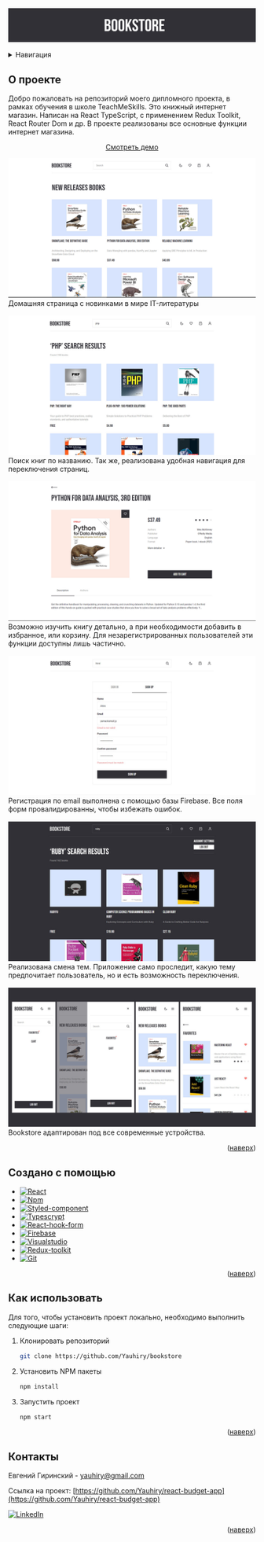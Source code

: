 <a name="readme-top"></a>

<br />
<div align="center">
  <p align="center">
    <img src="images/logo.jpg" alt="logo">

  </p>
</div>

<details>
  <summary>Навигация</summary>
  <ol>
    <li><a href="#about-the-project">О проекте</a></li>
    <li><a href="#built-with">Примененные технологии</a></li>
    <li><a href="#usage">Как пользоваться</a></li>
    <li><a href="#contact">Контакты</a></li>
  </ol>
</details>

## <a id="about-the-project">О проекте</a>

<p>Добро пожаловать на репозиторий моего дипломного проекта, в рамках обучения в школе TeachMeSkills. Это книжный интернет магазин. Написан на React TypeScript, с применением Redux Toolkit, React Router Dom и др. В проекте реализованы все основные функции интернет магазина.</p>
  <p align="center">
    <a href="https://yauhiry.github.io/bookstore/">Смотреть демо</a>
    <br>
  </p>
<img src="images/homepage.jpg" alt="logo">
Домашняя страница с новинками в мире IT-литературы

<br>
<br>
<img src="images/search.jpg" alt="logo">
Поиск книг по названию. Так же, реализована удобная навигация для переключения страниц.

<br>
<br>
<img src="images/details.jpg" alt="logo">
Возможно изучить книгу детально, а при необходимости добавить в избранное, или корзину. Для незарегистрированных пользователей эти функции доступны лишь частично.

<br>
<br>
<img src="images/sign-in.jpg" alt="logo">
Регистрация по email выполнена с помощью базы Firebase. Все поля форм провалидированны, чтобы избежать ошибок.

<br>
<br>
<img src="images/theme.jpg" alt="logo">
Реализована смена тем. Приложение само проследит, какую тему предпочитает пользователь, но и есть возможность переключения.

<br>
<br>
<img src="images/adaptive.jpg" alt="logo">
Bookstore адаптирован под все современные устройства.

<p align="right">(<a href="#readme-top">наверх</a>)</p>

## <a id="built-with">Создано c помощью</a>

- [![React][react.js]][react-url]
- [![Npm][npm.js]][npm-url]
- [![Styled-component][styled-component.com]][styled-component-url]
- [![Typescrypt][typescrypt.org]][typescrypt-url]
- [![React-hook-form][react-hook-form.com]][react-hook-form-url]
- [![Firebase][firebase.com]][firebase-url]
- [![Visualstudio][code.visualstudio.com]][code.visualstudio-url]
- [![Redux-toolkit][redux-toolkit.js.org]][redux-toolkit-url]
- [![Git][git-scm.com]][git-scm-url]

<p align="right">(<a href="#readme-top">наверх</a>)</p>

## <a id="usage">Как использовать</a>

Для того, чтобы установить проект локально, необходимо выполнить следующие шаги:

1. Клонировать репозиторий
   ```sh
   git clone https://github.com/Yauhiry/bookstore
   ```
2. Установить NPM пакеты
   ```sh
   npm install
   ```
3. Запустить проект
   ```sh
   npm start
   ```

<p align="right">(<a href="#readme-top">наверх</a>)</p>

## <a id="contact">Контакты</a>

Евгений Гиринский - yauhiry@gmail.com

Ссылка на проект: [https://github.com/Yauhiry/react-budget-app](https://github.com/Yauhiry/react-budget-app)

[![LinkedIn][linkedin-shield]][linkedin-url]

<p align="right">(<a href="#readme-top">наверх</a>)</p>

[linkedin-shield]: https://img.shields.io/badge/LinkedIn-0077B5?style=for-the-badge&logo=linkedin&logoColor=white
[linkedin-url]: https://www.linkedin.com/in/hirynski/
[product-screenshot]: images/budget-app.png
[npm.js]: https://img.shields.io/badge/npm-CB3837?style=for-the-badge&logo=npm&logoColor=white
[npm-url]: https://www.npmjs.com/
[react.js]: https://img.shields.io/badge/React-20232A?style=for-the-badge&logo=react&logoColor=61DAFB
[react-url]: https://reactjs.org/
[styled-component.com]: https://img.shields.io/badge/styled--components-DB7093?style=for-the-badge&logo=styled-components&logoColor=white
[styled-component-url]: https://styled-components.com/
[typescrypt.org]: https://img.shields.io/badge/TypeScript-007ACC?style=for-the-badge&logo=typescript&logoColor=white
[typescrypt-url]: https://www.typescriptlang.org/
[react-hook-form.com]: https://img.shields.io/badge/React%20Hook%20Form-%23EC5990.svg?style=for-the-badge&logo=reacthookform&logoColor=white
[react-hook-form-url]: https://react-hook-form.com/
[firebase.com]: https://img.shields.io/badge/firebase-ffca28?style=for-the-badge&logo=firebase&logoColor=black
[firebase-url]: https://firebase.google.com/
[code.visualstudio.com]: https://img.shields.io/badge/Visual_Studio_Code-0078D4?style=for-the-badge&logo=visual%20studio%20code&logoColor=white
[code.visualstudio-url]: https://code.visualstudio.com/
[redux-toolkit.js.org]: https://img.shields.io/badge/redux-%23593d88.svg?style=for-the-badge&logo=redux&logoColor=white
[redux-toolkit-url]: https://redux-toolkit.js.org/
[git-scm.com]: https://img.shields.io/badge/git-%23F05033.svg?style=for-the-badge&logo=git&logoColor=white
[git-scm-url]: https://git-scm.com/
